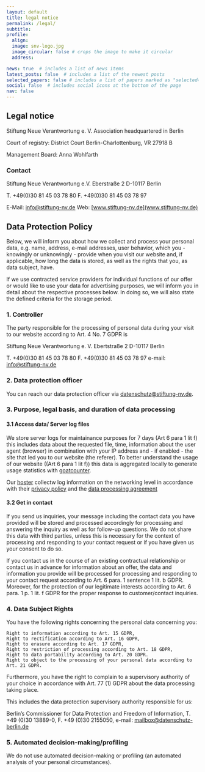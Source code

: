 ```yaml
---
layout: default
title: legal notice
permalink: /legal/
subtitle:
profile:
  align:
  image: snv-logo.jpg
  image_circular: false # crops the image to make it circular
  address:

news: true  # includes a list of news items
latest_posts: false  # includes a list of the newest posts
selected_papers: false # includes a list of papers marked as "selected={true}"
social: false  # includes social icons at the bottom of the page
nav: false
---
```



## Legal notice

Stiftung Neue Verantwortung e. V.
Association headquartered in Berlin

Court of registry: District Court Berlin-Charlottenburg, VR 27918 B

Management Board: Anna Wohlfarth

### Contact

Stiftung Neue Verantwortung e.V.
Eberstraße 2
D-10117 Berlin

T. +49(0)30 81 45 03 78 80
F. +49(0)30 81 45 03 78 97

E-Mail: [info@stiftung-nv.de](mailto:info@stiftung-nv.de)
Web: [www.stiftung-nv.de](www.stiftung-nv.de)

## Data Protection Policy

Below, we will inform you about how we collect and process your personal data, e.g. name, address, e-mail addresses, user behavior, which you - knowingly or unknowingly - provide when you visit our website and, if applicable, how long the data is stored, as well as the rights that you, as data subject, have.

If we use contracted service providers for individual functions of our offer or would like to use your data for advertising purposes, we will inform you in detail about the respective processes below. In doing so, we will also state the defined criteria for the storage period.

### 1. Controller  

The party responsible for the processing of personal data during your visit to our website according to Art. 4 No. 7 GDPR is 

Stiftung Neue Verantwortung e. V.
Ebertstraße 2
D-10117 Berlin

T. +49(0)30 81 45 03 78 80
F. +49(0)30 81 45 03 78 97
e-mail: info@stiftung-nv.de

 
### 2. Data protection officer

You can reach our data protection officer via [datenschutz@stiftung-nv.de](mailto:datenschutz@stiftung-nv.de).

### 3. Purpose, legal basis, and duration of data processing 

#### 3.1 Access data/ Server log files
 
We store server logs for maintainance purposes for 7 days (Art 6 para 1 lit f) this includes data about the requested file, time, information about the user agent (browser) in combination with your IP address and - if enabled - the site that led you to our website (the referer). To better understand the usage of our website ((Art 6 para 1 lit f)) this data is aggregated locally to generate usage statistics with [goatcounter](https://www.goatcounter.com/).

Our [hoster](https://www.digitalocean.com/) collectw log information on the networking level in accordance with their [privacy policy](https://www.digitalocean.com/legal/privacy-policy) and the [data processing agreement](https://www.digitalocean.com/legal/data-processing-agreement)

####  3.2  Get in contact 

If you send us inquiries, your message including the contact data you have provided will be stored and processed accordingly for processing and answering the inquiry as well as for follow-up questions. We do not share this data with third parties, unless this is necessary for the context of processing and responding to your contact request or if you have given us your consent to do so.

If you contact us in the course of an existing contractual relationship or contact us in advance for information about an offer, the data and information you provide will be processed for processing and responding to your contact request according to Art. 6 para. 1 sentence 1 lit. b GDPR. Moreover, for the protection of our legitimate interests according to Art. 6 para. 1 p. 1 lit. f GDPR for the proper response to customer/contact inquiries.

### 4. Data Subject Rights 

You have the following rights concerning the personal data concerning you:

    Right to information according to Art. 15 GDPR,
    Right to rectification according to Art. 16 GDPR,
    Right to erasure according to Art. 17 GDPR,
    Right to restriction of processing according to Art. 18 GDPR,
    Right to data portability according to Art. 20 GDPR.
    Right to object to the processing of your personal data according to Art. 21 GDPR.

Furthermore, you have the right to complain to a supervisory authority of your choice in accordance with Art. 77 (1) GDPR about the data processing taking place.

This includes the data protection supervisory authority responsible for us: 

Berlin’s Commissioner for Data Protection and Freedom of Information, T. +49 (0)30 13889-0, F. +49 (0)30 2155050, e-mail: mailbox@datenschutz-berlin.de

### 5. Automated decision-making/profiling

We do not use automated decision-making or profiling (an automated analysis of your personal circumstances).
 